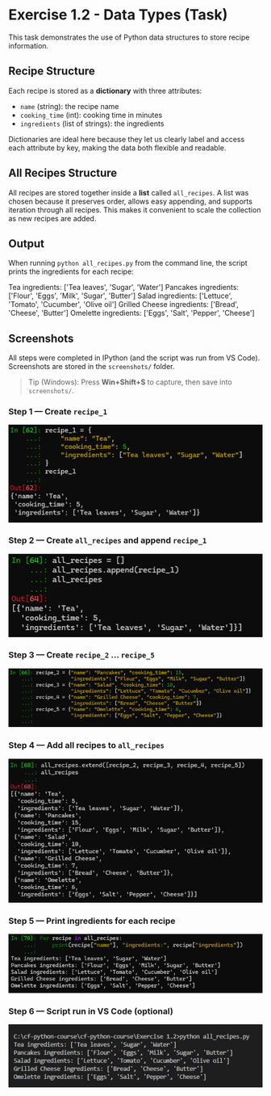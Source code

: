 # Exercise 1.2 - Data Types (Task)

This task demonstrates the use of Python data structures to store recipe information.

## Recipe Structure
Each recipe is stored as a **dictionary** with three attributes:
- `name` (string): the recipe name  
- `cooking_time` (int): cooking time in minutes  
- `ingredients` (list of strings): the ingredients  

Dictionaries are ideal here because they let us clearly label and access each attribute by key, making the data both flexible and readable.

## All Recipes Structure
All recipes are stored together inside a **list** called `all_recipes`. A list was chosen because it preserves order, allows easy appending, and supports iteration through all recipes. This makes it convenient to scale the collection as new recipes are added.

## Output

When running `python all_recipes.py` from the command line, the script prints the ingredients for each recipe:

Tea ingredients: ['Tea leaves', 'Sugar', 'Water']
Pancakes ingredients: ['Flour', 'Eggs', 'Milk', 'Sugar', 'Butter']
Salad ingredients: ['Lettuce', 'Tomato', 'Cucumber', 'Olive oil']
Grilled Cheese ingredients: ['Bread', 'Cheese', 'Butter']
Omelette ingredients: ['Eggs', 'Salt', 'Pepper', 'Cheese']


## Screenshots

All steps were completed in IPython (and the script was run from VS Code).  
Screenshots are stored in the `screenshots/` folder.

> Tip (Windows): Press **Win+Shift+S** to capture, then save into `screenshots/`.

### Step 1 — Create `recipe_1`
![Step 1 – create recipe_1](screenshots/step-1-create-recipe-1.png)

### Step 2 — Create `all_recipes` and append `recipe_1`
![Step 2 – create all_recipes and append](screenshots/step-2-create-all-recipes.png)

### Step 3 — Create `recipe_2` … `recipe_5`
![Step 3 – create more recipes](screenshots/step-3-create-more-recipes.png)

### Step 4 — Add all recipes to `all_recipes`
![Step 4 – extend all_recipes](screenshots/step-4-extend-all-recipes.png)

### Step 5 — Print ingredients for each recipe
![Step 5 – print ingredients](screenshots/step-5-print-ingredients.png)

### Step 6 — Script run in VS Code (optional)
![Step 6 – run all_recipes.py](screenshots/step-6-run-script.png)
